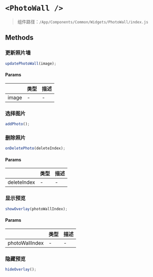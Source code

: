 # `<PhotoWall />`

> 组件路径：`/App/Components/Common/Widgets/PhotoWall/index.js`

## Methods

### 更新照片墙

```js
updatePhotoWall(image);
```

#### Params

|       | 类型 | 描述 |
| ----- | ---- | ---- |
| image | -    | -    |

### 选择图片

```js
addPhoto();
```

### 删除照片

```js
onDeletePhoto(deleteIndex);
```

#### Params

|             | 类型 | 描述 |
| ----------- | ---- | ---- |
| deleteIndex | -    | -    |

### 显示预览

```js
showOverlay(photoWallIndex);
```

#### Params

|                | 类型 | 描述 |
| -------------- | ---- | ---- |
| photoWallIndex | -    | -    |

### 隐藏预览

```js
hideOverlay();
```
